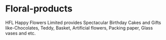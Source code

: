 # Floral-products
HFL Happy Flowers Limited provides Spectacular Birthday Cakes and Gifts like-Chocolates, Teddy, Basket, Artificial flowers, Packing paper, Glass vases and etc. 
